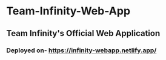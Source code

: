 # Team-Infinity-Web-App

## Team Infinity's Official Web Application 


### Deployed on- https://infinity-webapp.netlify.app/
 
